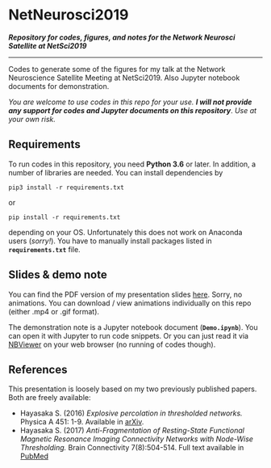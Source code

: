 # NetNeurosci2019
***Repository for codes, figures, and notes for the Network Neurosci Satellite at NetSci2019***

***
Codes to generate some of the figures for my talk at the Network Neuroscience Satellite Meeting at NetSci2019. Also Jupyter notebook documents for demonstration.

*You are welcome to use codes in this repo for your use.* ***I will not provide any support for codes and Jupyter documents on this repository***. *Use at your own risk.*


## Requirements
To run codes in this repository, you need **Python 3.6** or later. In addition, a number of libraries are needed. You can install dependencies by
```
pip3 install -r requirements.txt
```
or
```
pip install -r requirements.txt
```
depending on your OS. Unfortunately this does not work on Anaconda users (*sorry!*). You have to manually install packages listed in **`requirements.txt`** file.

## Slides & demo note
You can find the PDF version of my presentation slides [here](https://github.com/sathayas/NetNeurosci2019/raw/master/Hayasaka_Talk_Slides.pdf). Sorry, no animations. You can download / view animations individually on this repo (either .mp4 or .gif format).

The demonstration note is a Jupyter notebook document (**`Demo.ipynb`**). You can open it with Jupyter to run code snippets. Or you can just read it via [NBViewer](https://nbviewer.jupyter.org/github/sathayas/NetNeurosci2019/blob/master/Demo.ipynb) on your web browser (no running of codes though). 

## References
This presentation is loosely based on my two previously published papers. Both are freely available:
* Hayasaka S. (2016) *Explosive percolation in thresholded networks.* Physica A 451: 1-9. Available in [arXiv](https://arxiv.org/abs/1504.00050). 
* Hayasaka S. (2017)  *Anti-Fragmentation of Resting-State Functional Magnetic Resonance Imaging Connectivity Networks with Node-Wise Thresholding.* Brain Connectivity 7(8):504-514. Full text available in [PubMed](https://www.ncbi.nlm.nih.gov/pubmed/28899207)
